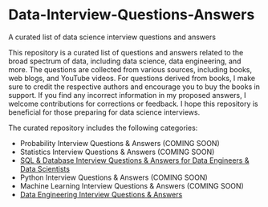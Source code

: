 # Data-Interview-Questions-Answers
A curated list of data science interview questions and answers

This repository is a curated list of questions and answers related to the broad spectrum of data, including data science, data engineering, and more. The questions are collected from various sources, including books, web blogs, and YouTube videos. For questions derived from books, I make sure to credit the respective authors and encourage you to buy the books in support. If you find any incorrect information in my proposed answers, I welcome contributions for corrections or feedback. I hope this repository is beneficial for those preparing for data science interviews. 

The curated repository includes the following categories:
* Probability Interview Questions & Answers (COMING SOON)
* Statistics Interview Questions & Answers (COMING SOON)
* [SQL & Database Interview Questions & Answers for Data Engineers & Data Scientists](https://github.com/longnguyendata/Data-Interview-Questions-Answers/blob/main/SQL%20%26%20Database%20Interview%20Questions%20%26%20Answers.md)
* Python Interview Questions & Answers (COMING SOON)
* Machine Learning Interview Questions & Answers (COMING SOON)
* [Data Engineering Interview Questions & Answers](https://github.com/longnguyendata/Data-Interview-Questions-Answers/blob/main/Data%20Engineering%20Interview%20Questions%20Answers.md)
